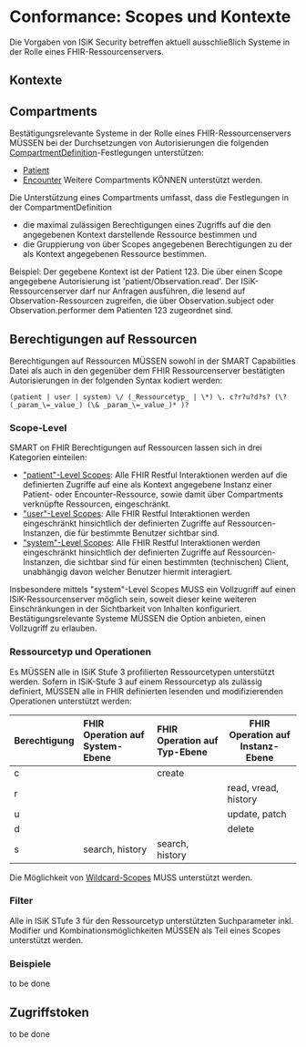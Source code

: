 # Conformance: Scopes und Kontexte

Die Vorgaben von ISiK Security betreffen aktuell ausschließlich Systeme in der Rolle eines FHIR-Ressourcenservers. 

## Kontexte 


## Compartments

Bestätigungsrelevante Systeme in der Rolle eines FHIR-Ressourcenservers MÜSSEN bei der Durchsetzungen von Autorisierungen die folgenden [CompartmentDefinition](http://hl7.org/fhir/R4/compartmentdefinition.html)-Festlegungen unterstützen:
* [Patient](http://hl7.org/fhir/R4/compartmentdefinition-patient.html)
* [Encounter](http://hl7.org/fhir/R4/compartmentdefinition-encounter.html)
Weitere Compartments KÖNNEN unterstützt werden.

Die Unterstützung eines Compartments umfasst, dass die Festlegungen in der CompartmentDefinition 
* die maximal zulässigen Berechtigungen eines Zugriffs auf die den angegebenen Kontext darstellende Ressource bestimmen und
* die Gruppierung von über Scopes angegebenen Berechtigungen zu der als Kontext angegebenen Ressource bestimmen.

Beispiel: Der gegebene Kontext ist der Patient 123. Die über einen Scope angegebene Autorisierung ist 'patient/Observation.read'. Der ISiK-Ressourcenserver darf nur Anfragen ausführen, die lesend auf Observation-Ressourcen zugreifen, die über Observation.subject oder Observation.performer dem Patienten 123 zugeordnet sind.

## Berechtigungen auf Ressourcen

Berechtigungen auf Ressourcen MÜSSEN sowohl in der SMART Capabilities Datei als auch in den gegenüber dem FHIR Ressourcenserver bestätigten Autorisierungen in der folgenden Syntax kodiert werden:

```(patient | user | system) \/ (_Ressourcetyp_ | \*) \. c?r?u?d?s? (\? (_param_\=_value_) (\& _param_\=_value_)* )?```

### Scope-Level
SMART on FHIR Berechtigungen auf Ressourcen lassen sich in drei Kategorien einteilen:

* ["patient"-Level Scopes](https://hl7.org/fhir/smart-app-launch/STU2/scopes-and-launch-context.html#patient-specific-scopes): Alle FHIR Restful Interaktionen werden auf die definierten Zugriffe auf eine als Kontext angegebene Instanz einer Patient- oder Encounter-Ressource, sowie damit über Compartments verknüpfte Ressourcen, eingeschränkt.  
* ["user"-Level Scopes](https://hl7.org/fhir/smart-app-launch/STU2/scopes-and-launch-context.html#user-level-scopes): Alle FHIR Restful Interaktionen werden eingeschränkt hinsichtlich der definierten Zugriffe auf Ressourcen-Instanzen, die für bestimmte Benutzer sichtbar sind.
* ["system"-Level Scopes](https://hl7.org/fhir/smart-app-launch/STU2/scopes-and-launch-context.html#system-level-scopes): Alle FHIR Restful Interaktionen werden eingeschränkt hinsichtlich der definierten Zugriffe auf Ressourcen-Instanzen, die sichtbar sind für einen bestimmten (technischen) Client, unabhängig davon welcher Benutzer hiermit interagiert.

Insbesondere mittels "system"-Level Scopes MUSS ein Vollzugriff auf einen ISiK-Ressourcenserver möglich sein, soweit dieser keine weiteren Einschränkungen in der Sichtbarkeit von Inhalten konfiguriert. Bestätigungsrelevante Systeme MÜSSEN die Option anbieten, einen Vollzugriff zu erlauben.

### Ressourcetyp und Operationen
Es MÜSSEN alle in ISiK Stufe 3 profilierten Ressourcetypen unterstützt werden. Sofern in ISiK-Stufe 3 auf einem Ressourcetyp als zulässig definiert, MÜSSEN alle in FHIR definierten lesenden und modifizierenden Operationen unterstützt werden:

|Berechtigung|FHIR Operation auf System-Ebene|FHIR Operation auf Typ-Ebene|FHIR Operation auf Instanz-Ebene|
|:-----------|:-----------------|:-----------------|---------------------|
|c           |                  |create            |                     |
|r           |                  |                  |read, vread, history |
|u           |                  |                  |update, patch        |
|d           |                  |                  |delete               |
|s           |search, history   |search, history   |                     |

Die Möglichkeit von [Wildcard-Scopes](https://hl7.org/fhir/smart-app-launch/STU2/scopes-and-launch-context.html#wildcard-scopes) MUSS unterstützt werden.

### Filter
Alle in ISiK STufe 3 für den Ressourcetyp unterstützten Suchparameter inkl. Modifier und Kombinationsmöglichkeiten MÜSSEN als Teil eines Scopes unterstützt werden.

### Beispiele

to be done

## Zugriffstoken

to be done

